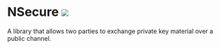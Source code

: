 # NSecure <img src="https://travis-ci.org/pierrenortje/NSecure.svg?branch=master"/>
A library that allows two parties to exchange private key material over a public channel.
